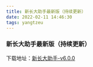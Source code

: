 ```yaml
---
title: 新长大助手最新版（持续更新）
date: 2022-02-11 14:46:30
tags: yangtzeu
---
```

### 新长大助手最新版（持续更新）

下载地址：[新长大助手-v6.0.0](https://wwi.lanzouj.com/iqfzD00com6f)

